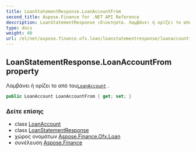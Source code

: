 ```yaml
---
title: LoanStatementResponse.LoanAccountFrom
second_title: Aspose.Finance for .NET API Reference
description: LoanStatementResponse ιδιοκτησία. Λαμβάνει ή ορίζει το από τουLoanAccount .
type: docs
weight: 40
url: /el/net/aspose.finance.ofx.loan/loanstatementresponse/loanaccountfrom/
---
```

## LoanStatementResponse.LoanAccountFrom property

Λαμβάνει ή ορίζει το από του[`LoanAccount`](../../../aspose.finance.ofx/loanaccount/) .

```csharp
public LoanAccount LoanAccountFrom { get; set; }
```

### Δείτε επίσης

* class [LoanAccount](../../../aspose.finance.ofx/loanaccount/)
* class [LoanStatementResponse](../)
* χώρος ονομάτων [Aspose.Finance.Ofx.Loan](../../loanstatementresponse/)
* συνέλευση [Aspose.Finance](../../../)


